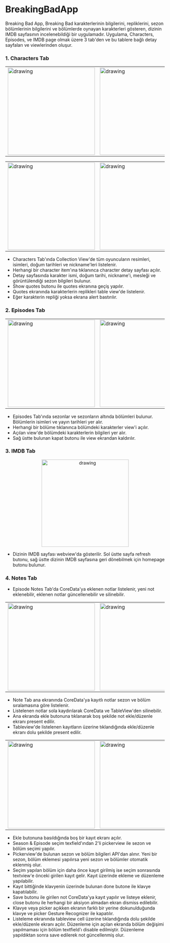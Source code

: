 # BreakingBadApp

Breaking Bad App, Breaking Bad karakterlerinin bilgilerini, repliklerini, sezon bölümlerinin bilgilerini ve bölümlerde oynayan karakterleri gösteren, dizinin IMDB sayfasının incelenebildiği bir uygulamadır.
Uygulama, Characters, Episodes, ve IMDB page olmak üzere 3 tab'den ve bu tablere bağlı detay sayfaları ve viewlerinden oluşur.

### 1. Characters Tab
<div align="center">
<table>
<tr>
<td><img src="https://user-images.githubusercontent.com/96587699/204105329-f1e44823-65d3-4725-97aa-c783903dc323.png" alt="drawing" width="275"/></td>  
<td><img src="https://user-images.githubusercontent.com/96587699/204105315-48e02b67-dc21-42ae-a354-ea88dd910d4d.png" alt="drawing" width="275"/></td>  
</td>  
</tr>
</table>
</div>
<div align="center">
<table>
<tr>
<td><img src="https://user-images.githubusercontent.com/96587699/204105319-ad31c97f-d78a-4397-b6d3-e48f27ff33d8.png" alt="drawing" width="275
"/></td>  
<td><img src="https://user-images.githubusercontent.com/96587699/204105323-ff29a532-6d1a-4e02-9b61-0339e489e55a.png" alt="drawing" width="275
"/></td>  
</tr>
</table>
</div>

- Characters Tab'ında Collection View'de tüm oyuncuların resimleri, isimleri, doğum tarihleri ve nickname'leri listelenir.
- Herhangi bir character item'ına tıklanınca character detay sayfası açılır.
- Detay sayfasında karakter ismi, doğum tarihi, nickname'i, mesleği ve görüntülendiği sezon bilgileri bulunur.
- Show quotes butonu ile quotes ekranına geçiş yapılır.
- Quotes ekranında karakterlerin replikleri table view'de listelenir.
- Eğer karakterin repliği yoksa ekrana alert bastırılır.

### 2. Episodes Tab
<div align="center">
<table>
<tr>
<td><img src="https://user-images.githubusercontent.com/96587699/204105324-c844136a-11be-4525-88b5-3968be47c2e5.png" alt="drawing" width="275
"/></td>  
<td><img src="https://user-images.githubusercontent.com/96587699/204105325-6b27e675-f67a-4e79-9b10-2112821b1f67.png" alt="drawing" width="275
"/></td>  
</tr>
</table>
</div>

- Episodes Tab'ında sezonlar ve sezonların altında bölümleri bulunur. Bölümlerin isimleri ve yayın tarihleri yer alır.
- Herhangi bir bölüme tıklanınca bölümdeki karakterler view'i açılır.
- Açılan view'de bölümdeki karakterlerin bilgileri yer alır.
- Sağ üstte bulunan kapat butonu ile view ekrandan kaldırılır.

### 3. IMDB Tab
<div align="center">
<td><img src="https://user-images.githubusercontent.com/96587699/204105327-ac2d6c80-0c15-42f9-9c0a-009d6e499f85.png" alt="drawing" width="275"/></td>  
</div>

- Dizinin IMDB sayfası webview'da gösterilir. Sol üstte sayfa refresh butonu, sağ üstte dizinin IMDB sayfasına geri dönebilmek için homepage butonu bulunur.

### 4. Notes Tab

- Episode Notes Tab'da CoreData'ya eklenen notlar listelenir, yeni not eklenebilir, eklenen notlar güncellenebilir ve silinebilir.

<div align="center">
<table>
<tr>
<td><img src="https://user-images.githubusercontent.com/96587699/205512153-238dd1e9-eda1-4423-a8b8-ecd02e9e7e3f.png" alt="drawing" width="275"/></td>  
<td><img src="https://user-images.githubusercontent.com/96587699/205512162-1ef8ecbf-1390-4d3d-b0b1-7afa07a1d22b.png" alt="drawing" width="275"/></td>  
</td>  
</tr>
</table>
</div>

- Note Tab ana ekranında CoreData'ya kayıtlı notlar sezon ve bölüm sıralamasına göre listelenir.
- Listelenen notlar sola kaydırılarak CoreData ve TableView'den silinebilir.
- Ana ekranda ekle butonuna tıklanarak boş şekilde not ekle/düzenle ekranı present edilir.
- Tableview'de listelenen kayıtların üzerine tıklandığında ekle/düzenle ekranı dolu şekilde present edilir.

<div align="center">
<table>
<tr>
<td><img src="https://user-images.githubusercontent.com/96587699/205512164-0df1be8a-a6da-47db-b263-16edcb228ddc.png" alt="drawing" width="275
"/></td>  
<td><img src="https://user-images.githubusercontent.com/96587699/205512158-f8350279-e73a-45dd-b75d-5bfdd5a3e142.png" alt="drawing" width="275
"/></td>  
<td><img src="https://user-images.githubusercontent.com/96587699/205512160-cb05f72b-6a00-4a88-ba4e-80073e009b23.png" alt="drawing" width="275
"/></td>  
</tr>
</table>
</div>

- Ekle butonuna basıldığında boş bir kayıt ekranı açılır.
- Season & Episode seçim texfield'ından 2'li pickerview ile sezon ve bölüm seçimi yapılır.
- Pickerview'de bulunan sezon ve bölüm bilgileri API'dan alınır. Yeni bir sezon, bölüm eklemesi yapılırsa yeni sezon ve bölümler otomatik eklenmiş olur.
- Seçim yapılan bölüm için daha önce kayıt girilmiş ise seçim sonrasında textview'e önceki girilen kayıt gelir. Kayıt üzerinde ekleme ve düzenleme yapılabilir.
- Kayıt bittiğinde klavyenin üzerinde bulunan done butone ile klavye kapatılabilir.
- Save butonu ile girilen not CoreData'ya kayıt yapılır ve listeye eklenir, close butonu ile herhangi bir aksiyon almadan ekran dismiss edilebilir.
- Klavye veya picker açıkken ekranın farklı bir yerine dokunulduğunda klavye ve picker Gesture Recognizer ile kapatılır.
- Listeleme ekranında tableview cell üzerine tıklandığında dolu şekilde ekle/düzenle ekranı açılır. Düzenleme için açılan ekranda bölüm değişimi yapılmaması için bölüm textfield'ı disable edilmiştir. Düzenleme yapıldıktan sonra save edilerek not güncellenmiş olur.
